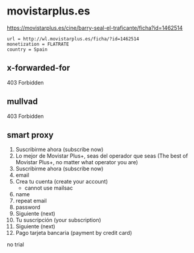 # movistarplus.es

https://movistarplus.es/cine/barry-seal-el-traficante/ficha?id=1462514

~~~
url = http://wl.movistarplus.es/ficha/?id=1462514
monetization = FLATRATE
country = Spain
~~~

## x-forwarded-for

403 Forbidden

## mullvad

403 Forbidden

## smart proxy

1. Suscribirme ahora (subscribe now)
2. Lo mejor de Movistar Plus+, seas del operador que seas (The best of Movistar
   Plus+, no matter what operator you are)
3. Suscribirme ahora (subscribe now)
4. email
5. Crea tu cuenta (create your account)
   - cannot use mailsac
6. name
7. repeat email
8. password
9. Siguiente (next)
10. Tu suscripción (your subscription)
11. Siguiente (next)
12. Pago tarjeta bancaria (payment by credit card)

no trial
